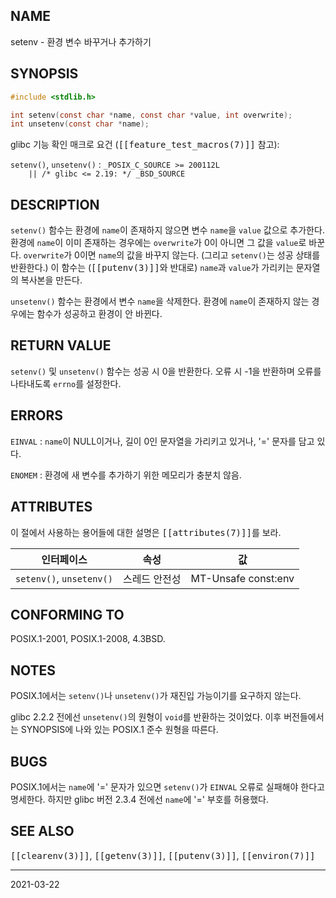 ## NAME

setenv - 환경 변수 바꾸거나 추가하기

## SYNOPSIS

```c
#include <stdlib.h>

int setenv(const char *name, const char *value, int overwrite);
int unsetenv(const char *name);
```

glibc 기능 확인 매크로 요건 (<tt>[[feature_test_macros(7)]]</tt> 참고):

`setenv()`, `unsetenv()`
:   `_POSIX_C_SOURCE >= 200112L`<br>
    `    || /* glibc <= 2.19: */ _BSD_SOURCE`

## DESCRIPTION

`setenv()` 함수는 환경에 `name`이 존재하지 않으면 변수 `name`을 `value` 값으로 추가한다. 환경에 `name`이 이미 존재하는 경우에는 `overwrite`가 0이 아니면 그 값을 `value`로 바꾼다. `overwrite`가 0이면 `name`의 값을 바꾸지 않는다. (그리고 `setenv()`는 성공 상태를 반환한다.) 이 함수는 (<tt>[[putenv(3)]]</tt>와 반대로) `name`과 `value`가 가리키는 문자열의 복사본을 만든다.

`unsetenv()` 함수는 환경에서 변수 `name`을 삭제한다. 환경에 `name`이 존재하지 않는 경우에는 함수가 성공하고 환경이 안 바뀐다.

## RETURN VALUE

`setenv()` 및 `unsetenv()` 함수는 성공 시 0을 반환한다. 오류 시 -1을 반환하며 오류를 나타내도록 `errno`를 설정한다.

## ERRORS

`EINVAL`
:   `name`이 NULL이거나, 길이 0인 문자열을 가리키고 있거나, '=' 문자를 담고 있다.

`ENOMEM`
:   환경에 새 변수를 추가하기 위한 메모리가 충분치 않음.

## ATTRIBUTES

이 절에서 사용하는 용어들에 대한 설명은 <tt>[[attributes(7)]]</tt>를 보라.

| 인터페이스 | 속성 | 값 |
| --- | --- | --- |
| `setenv()`, `unsetenv()` | 스레드 안전성 | MT-Unsafe const:env |

## CONFORMING TO

POSIX.1-2001, POSIX.1-2008, 4.3BSD.

## NOTES

POSIX.1에서는 `setenv()`나 `unsetenv()`가 재진입 가능이기를 요구하지 않는다.

glibc 2.2.2 전에선 `unsetenv()`의 원형이 `void`를 반환하는 것이었다. 이후 버전들에서는 SYNOPSIS에 나와 있는 POSIX.1 준수 원형을 따른다.

## BUGS

POSIX.1에서는 `name`에 '=' 문자가 있으면 `setenv()`가 `EINVAL` 오류로 실패해야 한다고 명세한다. 하지만 glibc 버전 2.3.4 전에선 `name`에 '=' 부호를 허용했다.

## SEE ALSO

<tt>[[clearenv(3)]]</tt>, <tt>[[getenv(3)]]</tt>, <tt>[[putenv(3)]]</tt>, <tt>[[environ(7)]]</tt>

----

2021-03-22
